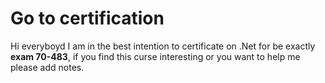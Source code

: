 # Go to certification

Hi everyboyd I am in the best intention to certificate on .Net for be exactly **exam 70-483**, if you find this curse interesting or you want to help me please add notes.
